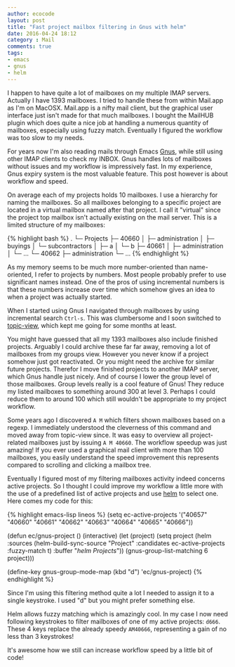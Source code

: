 ```yaml
---
author: ecocode
layout: post
title: "Fast project mailbox filtering in Gnus with helm"
date: 2016-04-24 18:12
category : Mail
comments: true
tags:
- emacs
- gnus
- helm
---
```

I happen to have quite a lot of mailboxes on my multiple IMAP servers. Actually I have 1393 mailboxes. I tried to handle these from within Mail.app as I'm on MacOSX. Mail.app is a nifty mail client, but the graphical user interface just isn't made for that much mailboxes. I bought the MailHUB plugin which does quite a nice job at handling a numerous quantity of mailboxes, especially using fuzzy match. Eventually I figured the workflow was too slow to my needs.<!--more-->

For years now I'm also reading mails through Emacs [Gnus](http://gnus.org), while still using other IMAP clients to check my INBOX. Gnus handles lots of mailboxes without issues and my workflow is impressively fast. In my experience, Gnus expiry system is the most valuable feature. This post however is about workflow and speed.

On average each of my projects holds 10 mailboxes. I use a hierarchy for naming the mailboxes. So all mailboxes belonging to a specific project are located in a virtual mailbox named after that project. I call it "virtual" since the project top mailbox isn't actually existing on the mail server. This is a limited structure of my mailboxes:

{% highlight bash %}
.
└─ Projects
     ├─ 40660
     │   ├─ administration
     │   ├─ buyings
     │   └─ subcontractors
     │       ├─ a
     │       └─ b
     ├─ 40661
     │   ├─ administration
     │   └─ ...
     └─ 40662
         ├─ administration
         └─ ...
{% endhighlight %}

As my memory seems to be much more number-oriented than name-oriented, I refer to projects by numbers. Most people probably prefer to use significant names instead. One of the pros of using incremental numbers is that these numbers increase over time which somehow gives an idea to when a project was actually started.

When I started using Gnus I navigated through mailboxes by using incremental search `Ctrl-s`. This was clumbersome and I soon switched to [topic-view](http://www.gnu.org/software/emacs/manual/html_node/gnus/Group-Topics.html), which kept me going for some months at least.

You might have guessed that all my 1393 mailboxes also include finished projects. Arguably I could archive these far far away, removing a lot of mailboxes from my groups view. However you never know if a project somehow just got reactivated. Or you might need the archive for similar future projects. Therefor I move finished projects to another IMAP server, which Gnus handle just nicely. And of course I lower the group level of those mailboxes. Group levels really is a cool feature of Gnus! They reduce my listed mailboxes to something around 300 at level 3. Perhaps I could reduce them to around 100 which still wouldn't be appropriate to my project workflow.

Some years ago I discovered `A M` which filters shown mailboxes based on a regexp. I immediately understood the cleverness of this command and moved away from topic-view since. It was easy to overview all project-related mailboxes just by issuing `A M 40660`. The workflow speedup was just amazing! If you ever used a graphical mail client with more than 100 mailboxes, you easily understand the speed improvement this represents compared to scrolling and clicking a mailbox tree.

Eventually I figured most of my filtering mailboxes activity indeed concerns active projects. So I thought I could improve my workflow a little more with the use of a predefined list of active projects and use [helm](https://emacs-helm.github.io/helm/) to select one. Here comes my code for this:

{% highlight emacs-lisp lineos %}
(setq ec-active-projects '("40657" "40660" "40661" "40662" "40663" "40664" "40665" "40666"))

(defun ec/gnus-project ()
    (interactive)
    (let (project) (setq project (helm :sources (helm-build-sync-source "Project"
                                   :candidates ec-active-projects
                                   :fuzzy-match t)
                        :buffer "*helm Projects*"))
    (gnus-group-list-matching 6 project)))

(define-key gnus-group-mode-map (kbd "d") 'ec/gnus-project)
{% endhighlight %}

Since I'm using this filtering method quite a lot I needed to assign it to a single keystroke. I used "d" but you might prefer something else.

Helm allows fuzzy matching which is amazingly cool. In my case I now need following keystrokes to filter mailboxes of one of my active projects: `d666`. These 4 keys replace the already speedy `AM40666`, representing a gain of no less than 3 keystrokes!

It's awesome how we still can increase workflow speed by a little bit of code!
